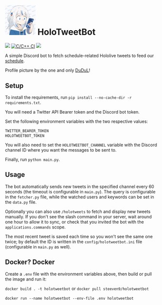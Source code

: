 # <img src="logo.png" width="100"> HoloTweetBot

[![](https://img.shields.io/github/license/Steeven9/HoloTweetBot)](/LICENSE)
[![C/C++ CI](https://github.com/Steeven9/HoloTweetBot/actions/workflows/docker-image.yml/badge.svg)](https://github.com/Steeven9/HoloTweetBot/actions/workflows/docker-image.yml)
![](https://img.shields.io/tokei/lines/github/Steeven9/HoloTweetBot)

A simple Discord bot to fetch schedule-related Hololive tweets to
feed our [schedule](https://holocal.moe).

Profile picture by the one and only [DuDuL](https://twitter.com/DuDuLtv)!

## Setup

To install the requirements, run `pip install --no-cache-dir -r requirements.txt`.

You will need a Twitter API Bearer token and the Discord bot token.

Set the following environment variables with the two respective values:

```
TWITTER_BEARER_TOKEN
HOLOTWEETBOT_TOKEN
```

You will also need to set the `HOLOTWEETBOT_CHANNEL` variable with the
Discord channel ID where you want the messages to be sent to.

Finally, run `python main.py`.

## Usage

The bot automatically sends new tweets in the specified channel every 60 seconds
(the timeout is configurable in `main.py`). The query is configurable in the
`fetcher.py` file, while the watched users and keywords can be set in the `data.py` file.

Optionally you can also use `/holotweets` to fetch and display new tweets manually.
If you don't see the slash command in your server, wait around one hour to allow it
to sync, or check that you invited the bot with the `applications.commands` scope.

The most recent tweet is saved each time so you won't see the same one twice;
by default the ID is written in the `config/holotweetbot.ini` file
(configurable in `main.py` as well).

## Docker? Docker

Create a `.env` file with the environment variables above, then build or pull the image and run it:

`docker build . -t holotweetbot` or `docker pull steeven9/holotweetbot`

`docker run --name holotweetbot --env-file .env holotweetbot`
